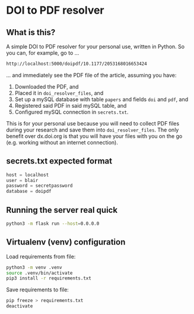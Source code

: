 # DOI to PDF resolver

## What is this?

A simple DOI to PDF resolver for your personal use, written in Python. So you can, for example, go to ...

```bash
http://localhost:5000/doipdf/10.1177/2053168016653424
```

... and immediately see the PDF file of the article, assuming you have:

1. Downloaded the PDF, and
2. Placed it in `doi_resolver_files`, and
3. Set up a mySQL database with table `papers` and fields `doi` and `pdf`, and
4. Registered said PDF in said mySQL table, and
5. Configured mySQL connection in `secrets.txt`.

This is for your personal use because you will need to collect PDF files during your research and save them into `doi_resolver_files`. The only benefit over dx.doi.org is that you will have your files with you on the go (e.g. working without an internet connection).

## secrets.txt expected format

```python
host = localhost
user = blair
password = secretpassword
database = doipdf
```

## Running the server real quick

```bash
python3 -m flask run --host=0.0.0.0
```

## Virtualenv (venv) configuration

Load requirements from file:

```bash
python3 -m venv .venv
source .venv/bin/activate
pip3 install -r requirements.txt 
```

Save requirements to file:
```bash
pip freeze > requirements.txt
deactivate
```